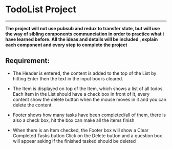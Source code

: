 # TodoList Project
-------------------

**The project will not use pubsub and redux to transfer state, but will use the way of  sibling components communciation in order to practice what i have learned before.
All the ideas and details will be included , explain each component and every step to complete the project**

## Requirement:
* The Header is entered, the content is added to the top of the List by hitting Enter then the text in the input box is cleared.

* The Item is displayed on top of the Item, which shows a list of all todos.
Each Item in the List should have a check box in front of it, every content show the delete button when the mouse moves in it  and you can delete the content

* Footer shows how many tasks have been completed/all of them, there is also a check box, hit the box can make all the items finish

* When there is an Item checked, the Footer box will show a Clear Completed Tasks button
Click on the Delete button and a question box will appear asking if the finished tasked should be deleted 
